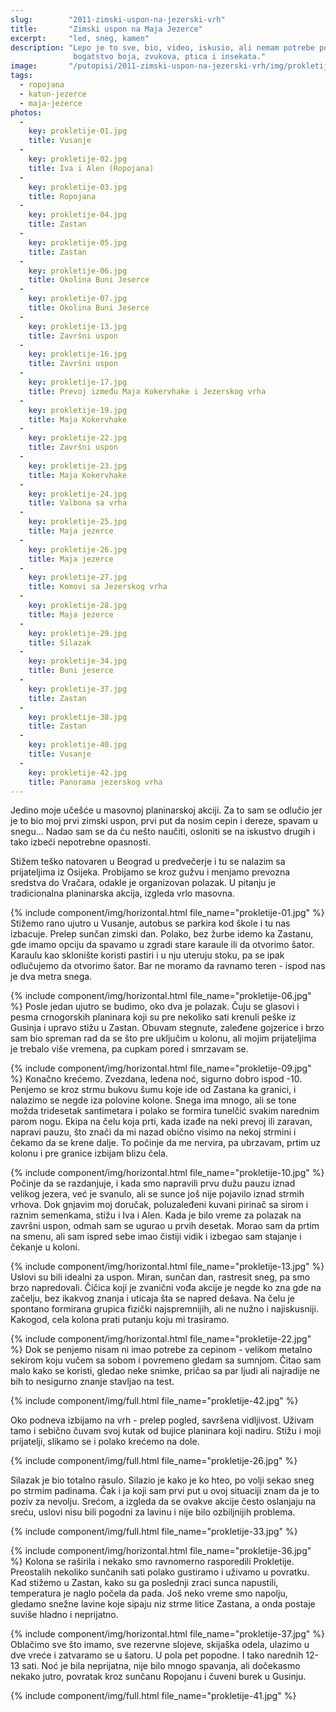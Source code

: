 ```yaml
---
slug:        "2011-zimski-uspon-na-jezerski-vrh"
title:       "Zimski uspon na Maja Jezerce"
excerpt:     "led, sneg, kamen"
description: "Lepo je to sve, bio, video, iskusio, ali nemam potrebe ponovo da idem. Ipak je za mene cveće, proleće,
              bogatstvo boja, zvukova, ptica i insekata."
image:       "/putopisi/2011-zimski-uspon-na-jezerski-vrh/img/prokletije-18.jpg"
tags:
  - ropojana
  - katun-jezerce
  - maja-jezerce
photos:
  -
    key: prokletije-01.jpg
    title: Vusanje
  -
    key: prokletije-02.jpg
    title: Iva i Alen (Ropojana)
  -
    key: prokletije-03.jpg
    title: Ropojana
  -
    key: prokletije-04.jpg
    title: Zastan
  -
    key: prokletije-05.jpg
    title: Zastan
  -
    key: prokletije-06.jpg
    title: Okolina Buni Jeserce
  -
    key: prokletije-07.jpg
    title: Okolina Buni Jeserce
  -
    key: prokletije-13.jpg
    title: Završni uspon
  -
    key: prokletije-16.jpg
    title: Završni uspon
  -
    key: prokletije-17.jpg
    title: Prevoj između Maja Kokervhake i Jezerskog vrha
  -
    key: prokletije-19.jpg
    title: Maja Kokervhake
  -
    key: prokletije-22.jpg
    title: Završni uspon
  -
    key: prokletije-23.jpg
    title: Maja Kokervhake
  -
    key: prokletije-24.jpg
    title: Valbona sa vrha
  -
    key: prokletije-25.jpg
    title: Maja jezerce
  -
    key: prokletije-26.jpg
    title: Maja jezerce
  -
    key: prokletije-27.jpg
    title: Komovi sa Jezerskog vrha
  -
    key: prokletije-28.jpg
    title: Maja jezerce
  -
    key: prokletije-29.jpg
    title: Silazak
  -
    key: prokletije-34.jpg
    title: Buni jeserce
  -
    key: prokletije-37.jpg
    title: Zastan
  -
    key: prokletije-38.jpg
    title: Zastan
  -
    key: prokletije-40.jpg
    title: Vusanje
  -
    key: prokletije-42.jpg
    title: Panorama jezerskog vrha
---
```


Jedino moje učešće u masovnoj planinarskoj akciji. Za to sam se odlučio jer je to bio moj prvi zimski uspon, prvi put da
nosim cepin i dereze, spavam u snegu... Nadao sam se da ću nešto naučiti, osloniti se na iskustvo drugih i tako izbeći
nepotrebne opasnosti.

Stižem teško natovaren u Beograd u predvečerje i tu se nalazim sa prijateljima iz Osijeka. Probijamo se kroz gužvu i 
menjamo prevozna sredstva do Vračara, odakle je organizovan polazak. U pitanju je tradicionalna planinarska akcija, izgleda
vrlo masovna.

{% include component/img/horizontal.html file_name="prokletije-01.jpg" %}
Stižemo rano ujutro u Vusanje, autobus se parkira kod škole i tu nas izbacuje. Prelep sunčan zimski dan. Polako, bez žurbe
idemo ka Zastanu, gde imamo opciju da spavamo u zgradi stare karaule ili da otvorimo šator. Karaulu kao sklonište koristi
pastiri i u nju uteruju stoku, pa se ipak odlučujemo da otvorimo šator. Bar ne moramo da ravnamo teren - ispod nas je
dva metra snega.

{% include component/img/horizontal.html file_name="prokletije-06.jpg" %}
Posle jedan ujutro se budimo, oko dva je polazak. Čuju se glasovi i pesma crnogorskih planinara koji su pre nekoliko sati
krenuli peške iz Gusinja i upravo stižu u Zastan. Obuvam stegnute, zaleđene gojzerice i brzo sam bio spreman rad da se što 
pre uključim u kolonu, ali mojim prijateljima je trebalo više vremena, pa cupkam pored i smrzavam se.

{% include component/img/horizontal.html file_name="prokletije-09.jpg" %}
Konačno krećemo. Zvezdana, ledena noć, sigurno dobro ispod -10. Penjemo se kroz strmu bukovu šumu koje ide od Zastana ka
granici, i nalazimo se negde iza polovine kolone. Snega ima mnogo, ali se tone možda tridesetak santimetara i polako se
formira tunelčić svakim narednim parom nogu. Ekipa na čelu koja prti, kada izađe na neki prevoj ili zaravan, napravi pauzu,
što znači da mi nazad obično visimo na nekoj strmini i čekamo da se krene dalje. To počinje da me nervira, pa ubrzavam,
prtim uz kolonu i pre granice izbijam blizu čela. 

{% include component/img/horizontal.html file_name="prokletije-10.jpg" %}
Počinje da se razdanjuje, i kada smo napravili prvu dužu pauzu iznad velikog jezera, već je svanulo, ali se sunce još nije
pojavilo iznad strmih vrhova. Dok gnjavim moj doručak, poluzaleđeni kuvani pirinač sa sirom i raznim semenkama, stižu i
Iva i Alen. Kada je bilo vreme za polazak na završni uspon, odmah sam 
se ugurao u prvih desetak. Morao sam da prtim na smenu, ali sam ispred sebe imao čistiji vidik i izbegao sam stajanje i
čekanje u koloni.

{% include component/img/horizontal.html file_name="prokletije-13.jpg" %}
Uslovi su bili idealni za uspon. Miran, sunčan dan, rastresit sneg, pa smo brzo napredovali. Čičica koji je zvanični vođa 
akcije je negde ko zna gde na začelju, bez ikakvog znanja i uticaja šta se napred dešava. Na čelu je spontano formirana
grupica fizički najspremnijih, ali ne nužno i najiskusniji. Kakogod, cela kolona prati putanju koju mi trasiramo.

{% include component/img/horizontal.html file_name="prokletije-22.jpg" %}
Dok se penjemo nisam ni imao potrebe za cepinom - velikom metalno sekirom koju vučem sa sobom i povremeno gledam sa 
sumnjom. Čitao sam malo kako se koristi, gledao neke snimke, pričao sa par ljudi ali najradije ne bih to nesigurno znanje
stavljao na test.

{% include component/img/full.html file_name="prokletije-42.jpg" %}

Oko podneva izbijamo na vrh - prelep pogled, savršena vidljivost. Uživam tamo i sebično čuvam svoj kutak od bujice planinara
koji nadiru. Stižu i moji prijatelji, slikamo se i polako krećemo na dole.

{% include component/img/full.html file_name="prokletije-26.jpg" %}

Silazak je bio totalno rasulo. Silazio je kako je ko hteo, po volji sekao sneg po strmim padinama. Čak i ja koji sam prvi
put u ovoj situaciji znam da je to poziv za nevolju. Srećom, a izgleda da se ovakve akcije često oslanjaju na sreću,
uslovi nisu bili pogodni za lavinu i nije bilo ozbiljnijih problema.

{% include component/img/full.html file_name="prokletije-33.jpg" %}

{% include component/img/horizontal.html file_name="prokletije-36.jpg" %}
Kolona se raširila i nekako smo ravnomerno rasporedili Prokletije. Preostalih nekoliko sunčanih sati polako gustiramo i
uživamo u povratku. Kad stižemo u Zastan, kako su ga poslednji zraci sunca napustili, temperatura je naglo počela da pada.
Još neko vreme smo napolju, gledamo snežne lavine koje sipaju niz strme litice Zastana, a onda postaje suviše hladno i 
neprijatno. 

{% include component/img/horizontal.html file_name="prokletije-37.jpg" %}
Oblačimo sve što imamo, sve rezervne slojeve, skijaška odela, ulazimo u dve vreće i zatvaramo se u šatoru. U pola pet 
popodne. I tako narednih 12-13 sati. Noć je bila neprijatna, nije bilo mnogo spavanja, ali dočekasmo nekako jutro, povratak
kroz sunčanu Ropojanu i čuveni burek u Gusinju.

{% include component/img/full.html file_name="prokletije-41.jpg" %}
